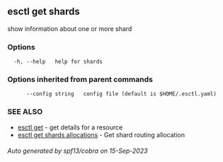 ## esctl get shards

show information about one or more shard

### Options

```
  -h, --help   help for shards
```

### Options inherited from parent commands

```
      --config string   config file (default is $HOME/.esctl.yaml)
```

### SEE ALSO

* [esctl get](esctl_get.md)	 - get details for a resource
* [esctl get shards allocations](esctl_get_shards_allocations.md)	 - Get shard routing allocation

###### Auto generated by spf13/cobra on 15-Sep-2023
